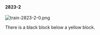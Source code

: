 #### 2823-2
![train-2823-2-0.png](https://github.com/lil-lab/nlvr/raw/master/nlvr/train/images/21/train-2823-2-0.png "train-2823-2-0.png")

There is a black block below a yellow block.